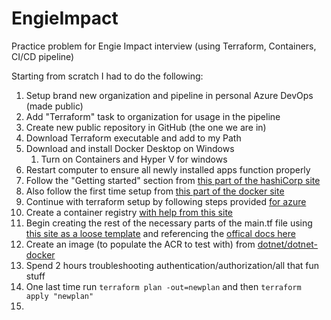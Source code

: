 # EngieImpact
Practice problem for Engie Impact interview (using Terraform, Containers, CI/CD pipeline)

Starting from scratch I had to do the following:

1. Setup brand new organization and pipeline in personal Azure DevOps (made public)
2. Add "Terraform" task to organization for usage in the pipeline
3. Create new public repository in GitHub (the one we are in)
4. Download Terraform executable and add to my Path
5. Download and install Docker Desktop on Windows
   1.  Turn on Containers and Hyper V for windows
6. Restart computer to ensure all newly installed apps function properly
7. Follow the "Getting started" section from [this part of the hashiCorp site](https://learn.hashicorp.com/tutorials/terraform/install-cli?in=terraform/aws-get-started)
8. Also follow the first time setup from [this part of the docker site](https://docs.docker.com/docker-for-windows/install/)
9. Continue with terraform setup by following steps provided [for azure](https://learn.hashicorp.com/tutorials/terraform/azure-build)
10. Create a container registry [with help from this site](https://www.ntweekly.com/2020/10/28/create-an-azure-container-registry-acr-with-terraform/)
11. Begin creating the rest of the necessary parts of the main.tf file using [this site as a loose template](https://pumpingco.de/blog/deploy-an-azure-web-app-for-containers-with-terraform/) and referencing the [offical docs here](https://registry.terraform.io/providers/hashicorp/azurerm/latest/docs/resources/app_service#example-usage)
12. Create an image (to populate the ACR to test with) from [dotnet/dotnet-docker](https://github.com/dotnet/dotnet-docker)
13. Spend 2 hours troubleshooting authentication/authorization/all that fun stuff
14. One last time run `terraform plan -out=newplan` and then `terraform apply "newplan"`
15. 
